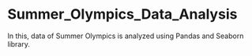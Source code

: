 # Summer_Olympics_Data_Analysis
In this, data of Summer Olympics is analyzed using Pandas and Seaborn library.
